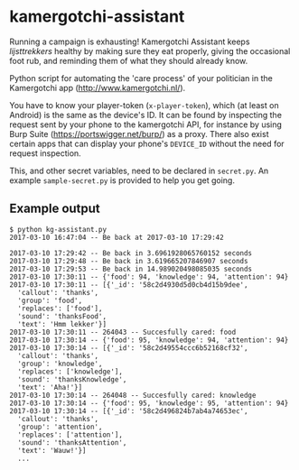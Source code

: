 # kamergotchi-assistant
Running a campaign is exhausting! Kamergotchi Assistant keeps *lijsttrekkers* healthy by making sure they eat properly, giving the occasional foot rub, and reminding them of what they should already know.

Python script for automating the 'care process' of your politician in the Kamergotchi app (http://www.kamergotchi.nl/).

You have to know your player-token (```x-player-token```), which (at least on Android) is the same as the device's ID. It can be found by inspecting the request sent by your phone to the kamergotchi API, for instance by using Burp Suite (https://portswigger.net/burp/) as a proxy. There also exist certain apps that can display your phone's `DEVICE_ID` without the need for request inspection.

This, and other secret variables, need to be declared in `secret.py`. An example `sample-secret.py` is provided to help you get going.

## Example output

```
$ python kg-assistant.py
2017-03-10 16:47:04 -- Be back at 2017-03-10 17:29:42

2017-03-10 17:29:42 -- Be back in 3.6961928065760152 seconds
2017-03-10 17:29:48 -- Be back in 3.619665207846907 seconds
2017-03-10 17:29:53 -- Be back in 14.989020498085035 seconds
2017-03-10 17:30:11 -- {'food': 94, 'knowledge': 94, 'attention': 94}
2017-03-10 17:30:11 -- [{'_id': '58c2d4930d5d0cb4d15b9dee',
  'callout': 'thanks',
  'group': 'food',
  'replaces': ['food'],
  'sound': 'thanksFood',
  'text': 'Hmm lekker'}]
2017-03-10 17:30:11 -- 264043 -- Succesfully cared: food
2017-03-10 17:30:14 -- {'food': 95, 'knowledge': 94, 'attention': 94}
2017-03-10 17:30:14 -- [{'_id': '58c2d49554ccc6b52168cf32',
  'callout': 'thanks',
  'group': 'knowledge',
  'replaces': ['knowledge'],
  'sound': 'thanksKnowledge',
  'text': 'Aha!'}]
2017-03-10 17:30:14 -- 264048 -- Succesfully cared: knowledge
2017-03-10 17:30:14 -- {'food': 95, 'knowledge': 95, 'attention': 94}
2017-03-10 17:30:14 -- [{'_id': '58c2d496824b7ab4a74653ec',
  'callout': 'thanks',
  'group': 'attention',
  'replaces': ['attention'],
  'sound': 'thanksAttention',
  'text': 'Wauw!'}]
  ...
```
